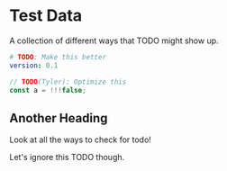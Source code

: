 # Test Data

A collection of different ways that TODO might show up.

```yaml
# TODO: Make this better
version: 0.1
```

```typescript
// TODO(Tyler): Optimize this
const a = !!!false;
```

<!-- MASTODON is not a fixme -->
<!-- But THIS is something that should DONOTLAND -->

## Another Heading

Look at all the ways to check for todo!

<!-- trunk-ignore-begin(todo-grep-wrapped) -->

Let's ignore this TODO though.

<!-- trunk-ignore-end(todo-grep-wrapped) -->
